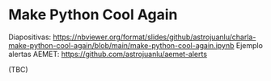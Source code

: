 # Make Python Cool Again

Diapositivas: https://nbviewer.org/format/slides/github/astrojuanlu/charla-make-python-cool-again/blob/main/make-python-cool-again.ipynb
Ejemplo alertas AEMET: https://github.com/astrojuanlu/aemet-alerts

(TBC)
